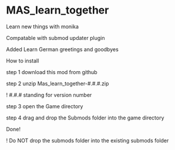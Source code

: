 # MAS_learn_together
Learn new things with monika

Compatable with submod updater plugin

Added Learn German greetings and goodbyes


How to install 

step 1 download this mod from github

step 2 unzip Mas_learn_together-#.#.#.zip

! #.#.# standing for version number

step 3 open the Game directory

step 4 drag and drop the Submods folder into the game directory 

Done!

! Do NOT drop the submods folder into the existing submods folder 

